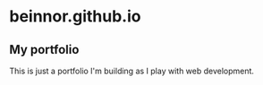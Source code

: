 # beinnor.github.io
## My portfolio

This is just a portfolio I'm building as I play with web development.
